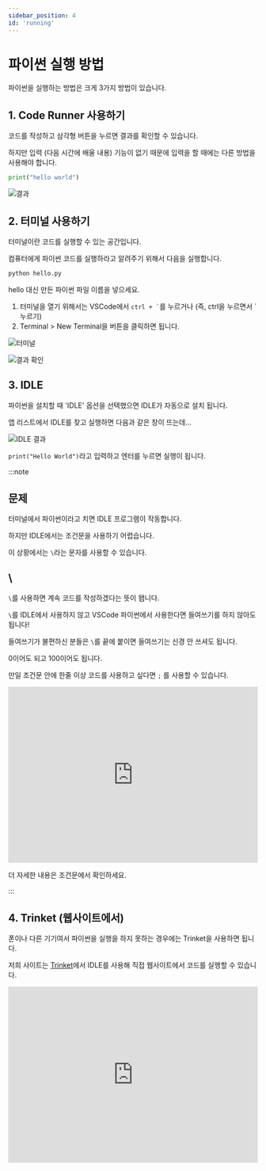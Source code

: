 ```yaml
---
sidebar_position: 4
id: 'running'
---
```


# 파이썬 실행 방법

파이썬을 실행하는 방법은 크게 3가지 방법이 있습니다.

## 1. Code Runner 사용하기

코드를 작성하고 삼각형 버튼을 누르면 결과를 확인할 수 있습니다.

하지만 입력 (다음 시간에 배울 내용) 기능이 없기 때문에 입력을 할 때에는 다른 방법을 사용해야 합니다.

```python
print("hello world")
```

![결과](/img/python/run/code_runner_hello_world.png)

## 2. 터미널 사용하기

터미널이란 코드를 실행할 수 있는 공간입니다.

컴퓨터에게 파이썬 코드를 실행하라고 알려주기 위해서 다음을 실행합니다.

```bash
python hello.py
```

hello 대신 만든 파이썬 파일 이름을 넣으세요.

1. 터미널을 열기 위해서는 VSCode에서 `` ctrl + ` ``를 누르거나 (즉, ctrl을 누르면서 `누르기)
2. Terminal > New Terminal을 버튼을 클릭하면 됩니다.

![터미널](/img/python/run/new_terminal.png)

![결과 확인](/img/python/run/result_hello_terminal.png)

## 3. IDLE

파이썬을 설치할 때 'IDLE' 옵션을 선택했으면 IDLE가 자동으로 설치 됩니다.

앱 리스트에서 IDLE를 찾고 실행하면 다음과 같은 창이 뜨는데...

![IDLE 결과](/img/python/run/idle_hello_world.png)

`print("Hello World")`라고 입력하고 엔터를 누르면 실행이 됩니다.

:::note

## 문제

터미널에서 파이썬이라고 치면 IDLE 프로그램이 작동합니다.

하지만 IDLE에서는 조건문을 사용하기 어렵습니다.

이 상황에서는 `\`라는 문자를 사용할 수 있습니다.

## \

`\`를 사용하면 계속 코드를 작성하겠다는 뜻이 됍니다.

`\`를 IDLE에서 사용하지 않고 VSCode 파이썬에서 사용한다면 들여쓰기를 하지 않아도 됩니다!

들여쓰기가 불편하신 분들은 `\`를 끝에 붙이면 들여쓰기는 신경 안 쓰셔도 됩니다.

0이어도 되고 100이어도 됩니다.

만일 조건문 안에 한줄 이상 코드를 사용하고 싶다면 `;` 를 사용할 수 있습니다.

<iframe src="https://trinket.io/embed/python3/b6c75a2237" width="100%" height="356" frameborder="0" marginwidth="0" marginheight="0" allowfullscreen></iframe>

더 자세한 내용은 조건문에서 확인하세요.

:::

## 4. Trinket (웹사이트에서)

폰이나 다른 기기여서 파이썬을 실행을 하지 못하는 경우에는 Trinket을 사용하면 됩니다.

저희 사이트는 [Trinket](https://trinket.io)에서 IDLE를 사용해 직접 웹사이트에서 코드를 실행할 수 있습니다.

<iframe src="https://trinket.io/embed/python3/93a3b5a1dc" width="100%" height="356" frameborder="0" marginwidth="0" marginheight="0" allowfullscreen></iframe>
